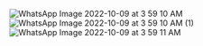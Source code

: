 ![WhatsApp Image 2022-10-09 at 3 59 10 AM](https://user-images.githubusercontent.com/56400384/194729979-c148e6e1-ae25-49ba-b6fd-3256f0e8f9b5.jpeg)
![WhatsApp Image 2022-10-09 at 3 59 10 AM (1)](https://user-images.githubusercontent.com/56400384/194729980-1ff94660-3025-4b74-b3da-0fc8b34284f2.jpeg)
![WhatsApp Image 2022-10-09 at 3 59 11 AM](https://user-images.githubusercontent.com/56400384/194729981-6fd642d5-e7e9-4382-9e6a-dc36a3e5bba3.jpeg)
